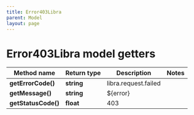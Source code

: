 ```yaml
---
title: Error403Libra
parent: Model
layout: page
---
```


# Error403Libra model getters

Method name | Return type | Description | Notes
------------ | ------------- | ------------- | -------------
**getErrorCode()** | **string** | libra.request.failed |
**getMessage()** | **string** | ${error} |
**getStatusCode()** | **float** | 403 |

